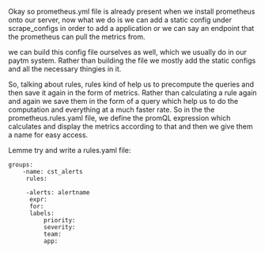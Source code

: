 
Okay so prometheus.yml file is already present when we install prometheus onto our server, now what we do is we can add a static config under scrape_configs in order to add a application or we can say an endpoint that the prometheus can pull the metrics from. 

we can build this config file ourselves as well, which we usually do in our paytm system. Rather than building the file we mostly add the static configs and all the necessary thingies in it.

So, talking about rules, rules kind of help us to precompute the queries and then save it again in the form of metrics. Rather than calculating a rule again and again we save them in the form of a query which help us to do the computation and everything at a much faster rate. So in the the prometheus.rules.yaml file, we define the promQL expression which calculates and display the metrics according to that and then we give them a name for easy access.

Lemme try and write a rules.yaml file:

```
groups:
	-name: cst_alerts
	 rules:
	 
	 -alerts: alertname
	  expr:
	  for:
	  labels:
		  priority:
		  severity:
		  team:
		  app:
```

